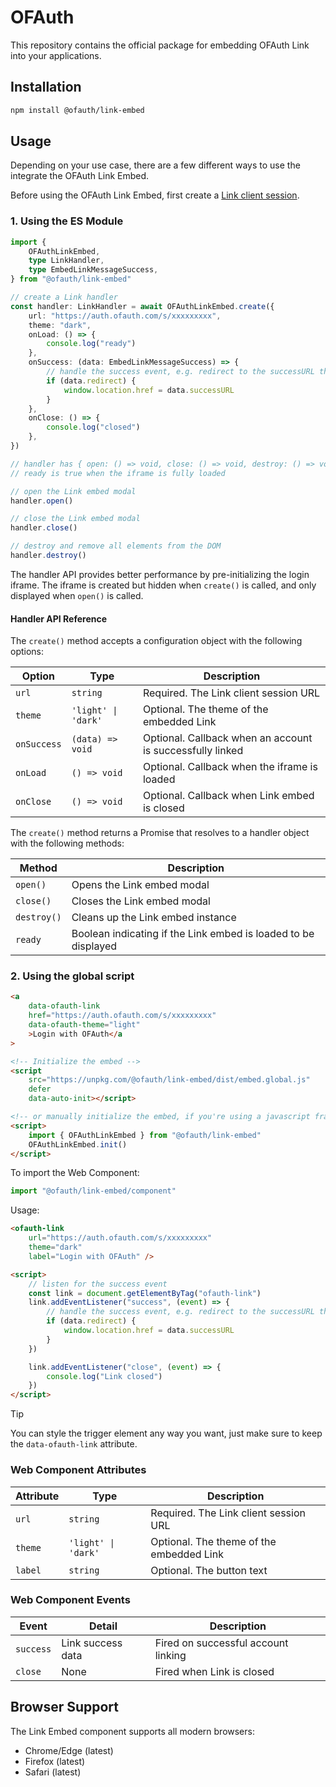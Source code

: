 # OFAuth

This repository contains the official package for embedding OFAuth Link into your applications.

## Installation

```bash
npm install @ofauth/link-embed
```

## Usage

Depending on your use case, there are a few different ways to use the integrate the OFAuth Link Embed.

Before using the OFAuth Link Embed, first create a [Link client session](https://docs.ofauth.com/guide/OnlyFans-authentication/Integrating).

### 1. Using the ES Module

```ts
import {
	OFAuthLinkEmbed,
	type LinkHandler,
	type EmbedLinkMessageSuccess,
} from "@ofauth/link-embed"

// create a Link handler
const handler: LinkHandler = await OFAuthLinkEmbed.create({
	url: "https://auth.ofauth.com/s/xxxxxxxxx",
	theme: "dark",
	onLoad: () => {
		console.log("ready")
	},
	onSuccess: (data: EmbedLinkMessageSuccess) => {
		// handle the success event, e.g. redirect to the successURL that was provided when the Link session was created
		if (data.redirect) {
			window.location.href = data.successURL
		}
	},
	onClose: () => {
		console.log("closed")
	},
})

// handler has { open: () => void, close: () => void, destroy: () => void, ready: boolean }
// ready is true when the iframe is fully loaded

// open the Link embed modal
handler.open()

// close the Link embed modal
handler.close()

// destroy and remove all elements from the DOM
handler.destroy()
```

The handler API provides better performance by pre-initializing the login iframe. The iframe is created but hidden when `create()` is called, and only displayed when `open()` is called.

#### Handler API Reference

The `create()` method accepts a configuration object with the following options:

| Option      | Type                | Description                                               |
| ----------- | ------------------- | --------------------------------------------------------- |
| `url`       | `string`            | Required. The Link client session URL                     |
| `theme`     | `'light' \| 'dark'` | Optional. The theme of the embedded Link                  |
| `onSuccess` | `(data) => void`    | Optional. Callback when an account is successfully linked |
| `onLoad`    | `() => void`        | Optional. Callback when the iframe is loaded              |
| `onClose`   | `() => void`        | Optional. Callback when Link embed is closed              |

The `create()` method returns a Promise that resolves to a handler object with the following methods:

| Method      | Description                                                |
| ----------- | ---------------------------------------------------------- |
| `open()`    | Opens the Link embed modal                                 |
| `close()`   | Closes the Link embed modal                                |
| `destroy()` | Cleans up the Link embed instance                          |
| `ready`     | Boolean indicating if the Link embed is loaded to be displayed |

### 2. Using the global script

```html
<a
	data-ofauth-link
	href="https://auth.ofauth.com/s/xxxxxxxxx"
	data-ofauth-theme="light"
	>Login with OFAuth</a
>

<!-- Initialize the embed -->
<script
	src="https://unpkg.com/@ofauth/link-embed/dist/embed.global.js"
	defer
	data-auto-init></script>

<!-- or manually initialize the embed, if you're using a javascript framework or bundler -->
<script>
	import { OFAuthLinkEmbed } from "@ofauth/link-embed"
	OFAuthLinkEmbed.init()
</script>
```

To import the Web Component:

```ts
import "@ofauth/link-embed/component"
```

Usage:

```html
<ofauth-link
	url="https://auth.ofauth.com/s/xxxxxxxxx"
	theme="dark"
	label="Login with OFAuth" />

<script>
	// listen for the success event
	const link = document.getElementByTag("ofauth-link")
	link.addEventListener("success", (event) => {
		// handle the success event, e.g. redirect to the successURL that was provided when the Link session was created
		if (data.redirect) {
			window.location.href = data.successURL
		}
	})

	link.addEventListener("close", (event) => {
		console.log("Link closed")
	})
</script>
```

> [!TIP]
> You can style the trigger element any way you want, just make sure to keep the
> `data-ofauth-link` attribute.

### Web Component Attributes

| Attribute | Type                | Description                              |
| --------- | ------------------- | ---------------------------------------- |
| `url`     | `string`            | Required. The Link client session URL    |
| `theme`   | `'light' \| 'dark'` | Optional. The theme of the embedded Link |
| `label`   | `string`            | Optional. The button text                |

### Web Component Events

| Event     | Detail            | Description                         |
| --------- | ----------------- | ----------------------------------- |
| `success` | Link success data | Fired on successful account linking |
| `close`   | None              | Fired when Link is closed           |

## Browser Support

The Link Embed component supports all modern browsers:

- Chrome/Edge (latest)
- Firefox (latest)
- Safari (latest)
